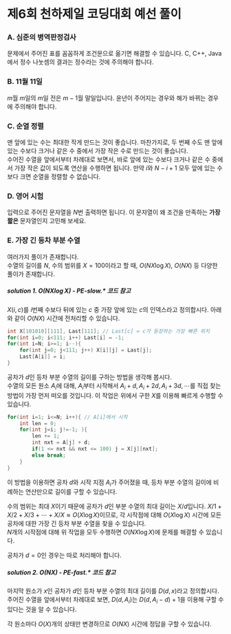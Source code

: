 # 제6회 천하제일 코딩대회 예선 풀이

### A. 심준의 병역판정검사

문제에서 주어진 표를 꼼꼼하게 조건문으로 옮기면 해결할 수 있습니다. C, C++, Java에서 정수 나눗셈의 결과는 정수라는 것에 주의해야 합니다.

### B. 11월 11일

$m$월 $m$일의 $m$일 전은 $m-1$월 말일입니다. 윤년이 주어지는 경우와 해가 바뀌는 경우에 주의해야 합니다.

### C. 순열 정렬

맨 앞에 있는 수는 최대한 작게 만드는 것이 좋습니다. 마찬가지로, 두 번째 수도 맨 앞에 있는 수보다 크거나 같은 수 중에서 가장 작은 수로 만드는 것이 좋습니다.<br>수어진 수열을 앞에서부터 차례대로 보면서, 바로 앞에 있는 수보다 크거나 같은 수 중에서 가장 작은 값이 되도록 연산을 수행하면 됩니다. 만약 $i$와 $N-i+1$ 모두 앞에 있는 수보다 크면 순열을 정렬할 수 없습니다.

### D. 영어 시험

입력으로 주어진 문자열을 $N$번 출력하면 됩니다. 이 문자열이 왜 조건을 만족하는 **가장 짧은** 문자열인지 고민해 보세요.

### E. 가장 긴 등차 부분 수열

여러가지 풀이가 존재합니다.<br>수열의 길이를 $N$, 수의 범위를 $X = 100$이라고 할 때, $O(NX\log X)$, $O(NX)$ 등 다양한 풀이가 존재합니다.

##### solution 1. $O(NX \log X)$ - PE-slow.* 코드 참고

$X(i,c)$를 $i$번째 수보다 뒤에 있는 $c$ 중 가장 앞에 있는 $c$의 인덱스라고 정의합시다. 아래와 같이 $O(NX)$ 시간에 전처리할 수 있습니다.

```cpp
int X[101010][111], Last[111]; // Last[c] = c가 등장하는 가장 빠른 위치
for(int i=0; i<111; i++) Last[i] = -1;
for(int i=N; i>=1; i--){
    for(int j=0; j<111; j++) X[i][j] = Last[j];
    Last[A[i]] = i;
}
```

공차가 $d$인 등차 부분 수열의 길이를 구하는 방법을 생각해 봅시다.<br>수열의 모든 원소 $A_i$에 대해, $A_i$부터 시작해서 $A_i+d, A_i+2d, A_i+3d, \cdots$를 직접 찾는 방법이 가장 먼저 떠오를 것입니다. 이 작업은 위에서 구한 $X$를 이용해 빠르게 수행할 수 있습니다.

```cpp
for(int i=1; i<=N; i++){ // A[i]에서 시작
    int len = 0;
    for(int j=i; j!=-1; ){
        len += 1;
        int nxt = A[j] + d;
        if(1 <= nxt && nxt <= 100) j = X[j][nxt];
        else break;
    }
}
```

이 방법을 이용하면 공차 $d$와 시작 지점 $A_i$가 주어졌을 때, 등차 부분 수열의 길이에 비례하는 연산만으로 길이를 구할 수 있습니다.

수의 범위는 최대 $X$이기 때문에 공차가 $d$인 부분 수열의 최대 길이는 $X / d$입니다. $X/1 + X/2 + X/3 + \cdots + X/X \approx O(X\log X)$이므로, 각 시작점에 대해 $O(X \log X)$ 시간에 모든 공차에 대한 가장 긴 등차 부분 수열을 찾을 수 있습니다.<br>$N$개의 시작점에 대해 위 작업을 모두 수행하면 $O(NX \log X)$에 문제를 해결할 수 있습니다.

공차가 $d = 0$인 경우는 따로 처리해야 합니다.

##### solution 2. $O(NX)$ - PE-fast.* 코드 참고

마지막 원소가 $x$인 공차가 $d$인 등차 부분 수열의 최대 길이를 $D(d, x)$라고 정의합시다. 주어진 수열을 앞에서부터 차례대로 보면, $D(d, A_i)$는 $D(d, A_i-d) + 1$을 이용해 구할 수 있다는 것을 알 수 있습니다.

각 원소마다 $O(X)$개의 상태만 변경하므로 $O(NX)$ 시간에 정답을 구할 수 있습니다.
